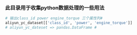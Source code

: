 ### 此目录用于收集python数据处理的一些用法

```python
# 输出class_id power engine_torque 三个属性列#
aliyun_yc_dataset[['class_id', 'power', 'engine_torque']]
# aliyun_yc_dateset => pandas.DataFrame #
```

